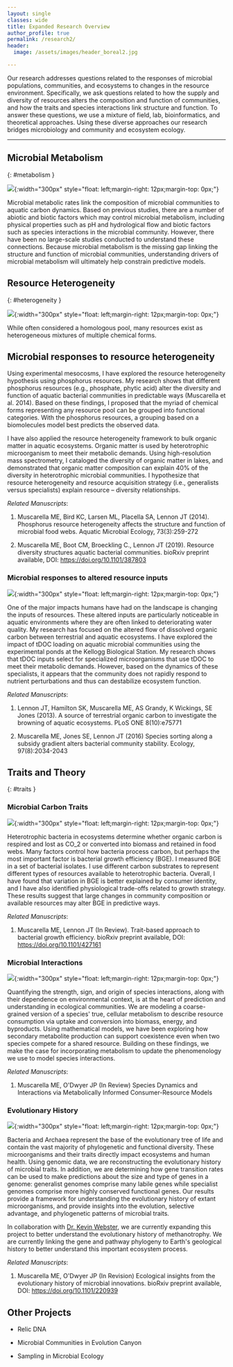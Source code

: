 ```yaml
---
layout: single
classes: wide
title: Expanded Research Overview
author_profile: true
permalink: /research2/
header:
  image: /assets/images/header_boreal2.jpg

---
```


Our research addresses questions related to the responses of microbial populations, communities, and ecosystems to changes in the resource environment. Specifically, we ask questions related to how the supply and diversity of resources alters the composition and function of communities, and how the traits and species interactions link structure and function. To answer these questions, we use a mixture of field, lab, bioinformatics, and theoretical approaches. Using these diverse approaches our research bridges microbiology and community and ecosystem ecology.

---

## Microbial Metabolism ##
{: #metabolism }

![](/assets/images/ConceptualFigureMetabolism.png){:width="300px"
style="float: left;margin-right: 12px;margin-top: 0px;"}


Microbial metabolic rates link the composition of microbial communities to aquatic carbon dynamics. Based on previous studies, there are a number of abiotic and biotic factors which may control microbial metabolism, including physical properties such as pH and hydrological flow and biotic factors such as species interactions in the microbial community. However, there have been no large-scale studies conducted to understand these connections. Because microbial metabolism is the missing gap linking the structure and function of microbial communities, understanding drivers of microbial metabolism will ultimately help constrain predictive models.

## Resource Heterogeneity  ##
{: #heterogeneity }

![](/assets/images/DOM.png){:width="300px"
style="float: left;margin-right: 12px;margin-top: 0px;"}

While often considered a homologous pool, many resources exist as heterogeneous mixtures of multiple chemical forms. 

## Microbial responses to resource heterogeneity  

Using experimental mesocosms, I have explored the resource heterogeneity hypothesis using phosphorus resources. My research shows that different phosphorus resources (e.g., phosphate, phytic acid) alter the diversity and function of aquatic bacterial communities in predictable ways (Muscarella et al. 2014). Based on these findings, I proposed that the myriad of chemical forms representing any resource pool can be grouped into functional categories. With the phosphorus resources, a grouping based on a biomolecules model best predicts the observed data.

I have also applied the resource heterogeneity framework to bulk organic matter in aquatic ecosystems. Organic matter is used by heterotrophic microorganism to meet their metabolic demands. Using high-resolution mass spectrometry, I cataloged the diversity of organic matter in lakes, and demonstrated that organic matter composition can explain 40% of the diversity in heterotrophic microbial communities. I hypothesize that resource heterogeneity and resource acquisition strategy (i.e., generalists versus specialists) explain resource – diversity relationships.

*Related Manuscripts*:
1. Muscarella ME, Bird KC, Larsen ML, Placella SA, Lennon JT (2014).  Phosphorus resource heterogeneity affects the structure and function of microbial food webs. Aquatic Microbial Ecology, 73(3):259-272

2. Muscarella ME, Boot CM, Broeckling C., Lennon JT (2019). Resource diversity structures aquatic bacterial communities. bioRxiv preprint available, DOI: https://doi.org/10.1101/387803

### Microbial responses to altered resource inputs 

![](/assets/images/ponds_stability.png){:width="300px"
style="float: left;margin-right: 12px;margin-top: 0px;"}

One of the major impacts humans have had on the landscape is changing the inputs of resources. These altered inputs are particularly noticeable in aquatic environments where they are often linked to deteriorating water quality. My research has focused on the altered flow of dissolved organic carbon between terrestrial and aquatic ecosystems. I have explored the impact of tDOC loading on aquatic microbial communities using the experimental ponds at the Kellogg Biological Station. My research shows that tDOC inputs select for specialized microorganisms that use tDOC to meet their metabolic demands. However, based on the dynamics of these specialists, it appears that the community does not rapidly respond to nutrient perturbations and thus can destabilize ecosystem function.

*Related Manuscripts*:
1. Lennon JT, Hamilton SK, Muscarella ME, AS Grandy, K Wickings, SE Jones (2013).  A source of terrestrial organic carbon to investigate the browning of aquatic ecosystems. PLoS ONE 8(10):e75771

2. Muscarella ME, Jones SE, Lennon JT (2016) Species sorting along a subsidy gradient alters bacterial community stability. Ecology, 97(8):2034-2043


## Traits and Theory ##
{: #traits }

### Microbial Carbon Traits

![](/assets/images/Carbon_bge.png){:width="300px"
style="float: left;margin-right: 12px;margin-top: 0px;"}

Heterotrophic bacteria in ecosystems determine whether organic carbon is respired and lost as CO_2 or converted into biomass and retained in food webs. Many factors control how bacteria process carbon, but perhaps the most important factor is bacterial growth efficiency (BGE). I measured BGE in a set of bacterial isolates. I use different carbon substrates to represent different types of resources available to heterotrophic bacteria. Overall, I have found that variation in BGE is better explained by consumer identity, and I have also identified physiological trade-offs related to growth strategy. These results suggest that large changes in community composition or available resources may alter BGE in predictive ways.

*Related Manuscripts*:
1. Muscarella ME, Lennon JT (In Review). Trait-based approach to bacterial growth efficiency. bioRxiv preprint available, DOI: https://doi.org/10.1101/427161


### Microbial Interactions

![](/assets/images/MetaCPAR.png){:width="300px"
style="float: left;margin-right: 12px;margin-top: 0px;"}

Quantifying the strength, sign, and origin of species interactions, along with their dependence on environmental context, is at the heart of prediction and understanding in ecological communities. We are modeling a coarse-grained version of a species' true, cellular metabolism to describe resource consumption via uptake and conversion into biomass, energy, and byproducts. Using mathematical models, we have been exploring how secondary metabolite production can support coexistence even when two species compete for a shared resource. Building on these findings, we make the case for incorporating metabolism to update the phenomenology we use to model species interactions.

*Related Manuscripts*:
1. Muscarella ME, O'Dwyer JP (In Review) Species Dynamics and Interactions via Metabolically Informed Consumer-Resource Models


### Evolutionary History

![](/assets/images/EvolutionaryHistory.png){:width="300px"
style="float: left;margin-right: 12px;margin-top: 0px;"}

Bacteria and Archaea represent the base of the evolutionary tree of life and contain the vast majority of phylogenetic and functional diversity. These microorganisms and their traits directly impact ecosystems and human health. Using genomic data, we are reconstructing the evolutionary history of microbial traits. In addition, we are determining how gene transition rates can be used to make predictions about the size and type of genes in a genome: generalist genomes comprise many labile genes while specialist genomes comprise more highly conserved functional genes. Our results provide a framework for understanding the evolutionary history of extant microorganisms, and provide insights into the evolution, selective advantage, and phylogenetic patterns of microbial traits.

In collaboration with [Dr. Kevin Webster](https://websterkgd.com/), we are currently expanding this project to better understand the evolutionary history of methanotrophy. We are currently linking the gene and pathway phylogeny to Earth's geological history to better understand this important ecosystem process.

*Related Manuscripts*:
1. Muscarella ME, O'Dwyer JP (In Revision) Ecological insights from the evolutionary history of microbial innovations. bioRxiv preprint available, DOI: https://doi.org/10.1101/220939


## Other Projects

+ Relic DNA


+ Microbial Communities in Evolution Canyon


+ Sampling in Microbial Ecology
